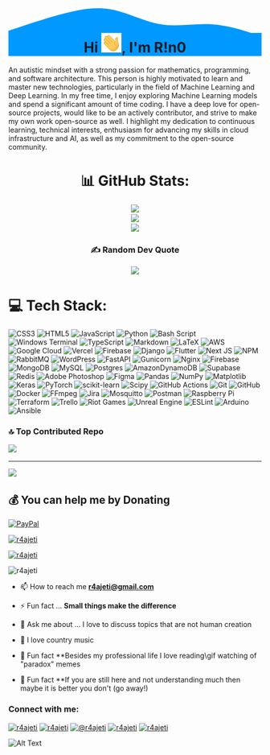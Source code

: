 <div align="center">
<svg xmlns="http://www.w3.org/2000/svg" viewBox="0 0 1440 320"><path fill="#0099ff" fill-opacity="1" d="M0,288L48,272C96,256,192,224,288,197.3C384,171,480,149,576,165.3C672,181,768,235,864,250.7C960,267,1056,245,1152,250.7C1248,256,1344,288,1392,304L1440,320L1440,320L1392,320C1344,320,1248,320,1152,320C1056,320,960,320,864,320C768,320,672,320,576,320C480,320,384,320,288,320C192,320,96,320,48,320L0,320Z"></path></svg>
<h1 align="center" style="padding-top: 0;margin-top: -10px; color: #1A1B27; background-color: #0099ff;">Hi <img src="experimental-resource/image/hi-wave-hand.webp" width="40" alt="Hi">, I'm R!n0</h1>
</div>

An autistic mindset with a strong passion for mathematics, programming, and software architecture. This person is highly motivated to learn and master new technologies, particularly in the field of Machine Learning and Deep Learning. In my free time, I enjoy exploring Machine Learning models and spend a significant amount of time coding. I have a deep love for open-source projects, would like to be an actively contributor, and strive to make my own work open-source as well. I highlight my dedication to continuous learning, technical interests, enthusiasm for advancing my skills in cloud infrastructure and AI, as well as my commitment to the open-source community.

<div align="center">

# 📊 GitHub Stats:
![](https://github-readme-stats.vercel.app/api?username=r4ajeti&theme=tokyonight&hide_border=true&include_all_commits=false&count_private=true)<br/>
![](https://nirzak-streak-stats.vercel.app/?user=r4ajeti&theme=tokyonight&hide_border=true)<br/>
![](https://github-readme-stats.vercel.app/api/top-langs/?username=r4ajeti&theme=tokyonight&hide_border=true&include_all_commits=false&count_private=true&layout=compact)

### ✍️ Random Dev Quote
![](https://quotes-github-readme.vercel.app/api?type=horizontal&theme=tokyonight)

</div>

# 💻 Tech Stack:
![CSS3](https://img.shields.io/badge/css3-%231572B6.svg?style=for-the-badge&logo=css3&logoColor=white) ![HTML5](https://img.shields.io/badge/html5-%23E34F26.svg?style=for-the-badge&logo=html5&logoColor=white) ![JavaScript](https://img.shields.io/badge/javascript-%23323330.svg?style=for-the-badge&logo=javascript&logoColor=%23F7DF1E) ![Python](https://img.shields.io/badge/python-3670A0?style=for-the-badge&logo=python&logoColor=ffdd54) ![Bash Script](https://img.shields.io/badge/bash_script-%23121011.svg?style=for-the-badge&logo=gnu-bash&logoColor=white) ![Windows Terminal](https://img.shields.io/badge/Windows%20Terminal-%234D4D4D.svg?style=for-the-badge&logo=windows-terminal&logoColor=white) ![TypeScript](https://img.shields.io/badge/typescript-%23007ACC.svg?style=for-the-badge&logo=typescript&logoColor=white) ![Markdown](https://img.shields.io/badge/markdown-%23000000.svg?style=for-the-badge&logo=markdown&logoColor=white) ![LaTeX](https://img.shields.io/badge/latex-%23008080.svg?style=for-the-badge&logo=latex&logoColor=white) ![AWS](https://img.shields.io/badge/AWS-%23FF9900.svg?style=for-the-badge&logo=amazon-aws&logoColor=white) ![Google Cloud](https://img.shields.io/badge/GoogleCloud-%234285F4.svg?style=for-the-badge&logo=google-cloud&logoColor=white) ![Vercel](https://img.shields.io/badge/vercel-%23000000.svg?style=for-the-badge&logo=vercel&logoColor=white) ![Firebase](https://img.shields.io/badge/firebase-%23039BE5.svg?style=for-the-badge&logo=firebase) ![Django](https://img.shields.io/badge/django-%23092E20.svg?style=for-the-badge&logo=django&logoColor=white) ![Flutter](https://img.shields.io/badge/Flutter-%2302569B.svg?style=for-the-badge&logo=Flutter&logoColor=white) ![Next JS](https://img.shields.io/badge/Next-black?style=for-the-badge&logo=next.js&logoColor=white) ![NPM](https://img.shields.io/badge/NPM-%23CB3837.svg?style=for-the-badge&logo=npm&logoColor=white) ![RabbitMQ](https://img.shields.io/badge/rabbitmq-FF6600?style=for-the-badge&logo=rabbitmq&logoColor=white) ![WordPress](https://img.shields.io/badge/WordPress-%23117AC9.svg?style=for-the-badge&logo=WordPress&logoColor=white) ![FastAPI](https://img.shields.io/badge/FastAPI-005571?style=for-the-badge&logo=fastapi) ![Gunicorn](https://img.shields.io/badge/gunicorn-%298729.svg?style=for-the-badge&logo=gunicorn&logoColor=white) ![Nginx](https://img.shields.io/badge/nginx-%23009639.svg?style=for-the-badge&logo=nginx&logoColor=white) ![Firebase](https://img.shields.io/badge/firebase-a08021?style=for-the-badge&logo=firebase&logoColor=ffcd34) ![MongoDB](https://img.shields.io/badge/MongoDB-%234ea94b.svg?style=for-the-badge&logo=mongodb&logoColor=white) ![MySQL](https://img.shields.io/badge/mysql-4479A1.svg?style=for-the-badge&logo=mysql&logoColor=white) ![Postgres](https://img.shields.io/badge/postgres-%23316192.svg?style=for-the-badge&logo=postgresql&logoColor=white) ![AmazonDynamoDB](https://img.shields.io/badge/Amazon%20DynamoDB-4053D6?style=for-the-badge&logo=Amazon%20DynamoDB&logoColor=white) ![Supabase](https://img.shields.io/badge/Supabase-3ECF8E?style=for-the-badge&logo=supabase&logoColor=white) ![Redis](https://img.shields.io/badge/redis-%23DD0031.svg?style=for-the-badge&logo=redis&logoColor=white) ![Adobe Photoshop](https://img.shields.io/badge/adobe%20photoshop-%2331A8FF.svg?style=for-the-badge&logo=adobe%20photoshop&logoColor=white) ![Figma](https://img.shields.io/badge/figma-%23F24E1E.svg?style=for-the-badge&logo=figma&logoColor=white) ![Pandas](https://img.shields.io/badge/pandas-%23150458.svg?style=for-the-badge&logo=pandas&logoColor=white) ![NumPy](https://img.shields.io/badge/numpy-%23013243.svg?style=for-the-badge&logo=numpy&logoColor=white) ![Matplotlib](https://img.shields.io/badge/Matplotlib-%23ffffff.svg?style=for-the-badge&logo=Matplotlib&logoColor=black) ![Keras](https://img.shields.io/badge/Keras-%23D00000.svg?style=for-the-badge&logo=Keras&logoColor=white) ![PyTorch](https://img.shields.io/badge/PyTorch-%23EE4C2C.svg?style=for-the-badge&logo=PyTorch&logoColor=white) ![scikit-learn](https://img.shields.io/badge/scikit--learn-%23F7931E.svg?style=for-the-badge&logo=scikit-learn&logoColor=white) ![Scipy](https://img.shields.io/badge/SciPy-%230C55A5.svg?style=for-the-badge&logo=scipy&logoColor=%white) ![GitHub Actions](https://img.shields.io/badge/github%20actions-%232671E5.svg?style=for-the-badge&logo=githubactions&logoColor=white) ![Git](https://img.shields.io/badge/git-%23F05033.svg?style=for-the-badge&logo=git&logoColor=white) ![GitHub](https://img.shields.io/badge/github-%23121011.svg?style=for-the-badge&logo=github&logoColor=white) ![Docker](https://img.shields.io/badge/docker-%230db7ed.svg?style=for-the-badge&logo=docker&logoColor=white) ![FFmpeg](https://shields.io/badge/FFmpeg-%23171717.svg?logo=ffmpeg&style=for-the-badge&labelColor=171717&logoColor=5cb85c) ![Jira](https://img.shields.io/badge/jira-%230A0FFF.svg?style=for-the-badge&logo=jira&logoColor=white) ![Mosquitto](https://img.shields.io/badge/mosquitto-%233C5280.svg?style=for-the-badge&logo=eclipsemosquitto&logoColor=white) ![Postman](https://img.shields.io/badge/Postman-FF6C37?style=for-the-badge&logo=postman&logoColor=white) ![Raspberry Pi](https://img.shields.io/badge/-Raspberry_Pi-C51A4A?style=for-the-badge&logo=Raspberry-Pi) ![Terraform](https://img.shields.io/badge/terraform-%235835CC.svg?style=for-the-badge&logo=terraform&logoColor=white) ![Trello](https://img.shields.io/badge/Trello-%23026AA7.svg?style=for-the-badge&logo=Trello&logoColor=white) ![Riot Games](https://img.shields.io/badge/riotgames-D32936.svg?style=for-the-badge&logo=riotgames&logoColor=white) ![Unreal Engine](https://img.shields.io/badge/unrealengine-%23313131.svg?style=for-the-badge&logo=unrealengine&logoColor=white) ![ESLint](https://img.shields.io/badge/ESLint-4B3263?style=for-the-badge&logo=eslint&logoColor=white) ![Arduino](https://img.shields.io/badge/-Arduino-00979D?style=for-the-badge&logo=Arduino&logoColor=white) ![Ansible](https://img.shields.io/badge/ansible-%231A1918.svg?style=for-the-badge&logo=ansible&logoColor=white)


### 🔝 Top Contributed Repo
![](https://github-contributor-stats.vercel.app/api?username=r4ajeti&limit=5&theme=tokyonight&combine_all_yearly_contributions=true)

---
[![](https://visitcount.itsvg.in/api?id=r4ajeti&icon=2&color=0)](https://visitcount.itsvg.in)

  ## 💰 You can help me by Donating
  [![PayPal](https://img.shields.io/badge/PayPal-00457C?style=for-the-badge&logo=paypal&logoColor=white)](https://paypal.me/rajeti) 

<p align="left"> <a href="https://github.com/ryo-ma/github-profile-trophy"><img src="https://github-profile-trophy.vercel.app/?username=r4ajeti" alt="r4ajeti" /></a> </p>

<p align="left"> <a href="https://twitter.com/r4ajeti" target="blank"><img src="https://img.shields.io/twitter/follow/r4ajeti?logo=twitter&style=for-the-badge" alt="r4ajeti" /></a> </p>

<p align="left"> <img src="https://komarev.com/ghpvc/?username=r4ajeti&label=Profile%20views&color=0e75b6&style=flat" alt="r4ajeti" /> </p>

- 📫 How to reach me **r4ajeti@gmail.com**

- ⚡ Fun fact ... **Small things make the difference**
- 💬 Ask me about ... I love to discuss topics that are not human creation
- 🎵 I love country music
- 🔭 Fun fact **Besides my professional life I love reading\gif watching of "paradox" memes
- 🌱 Fun fact **If you are still here and not understanding much then maybe it is better you don't (go away!)

<h3 align="left">Connect with me:</h3>
<p align="left">

<a href="https://twitter.com/r4ajeti" target="blank"><img align="center" src="https://raw.githubusercontent.com/rahuldkjain/github-profile-readme-generator/master/src/images/icons/Social/twitter.svg" alt="r4ajeti" height="30" width="40" /></a>
<a href="https://fb.com/r4ajeti" target="blank"><img align="center" src="https://img.icons8.com/bubbles/50/000000/facebook-new.png" alt="r4ajeti" height="30" width="40" /></a>
<a href="https://medium.com/@r4ajeti" target="blank"><img align="center" src="https://img.icons8.com/?size=40&id=m8ClhVaNuUH7&format=png" alt="@r4ajeti" height="30" width="40" /></a>
<a href="https://www.linkedin.com/in/r4ajeti" target="blank"><img align="center" src="https://img.icons8.com/bubbles/50/000000/linkedin.png" alt="r4ajeti" height="30" width="40" /></a>
<a href="mailto:r4ajeti@gmail.com" target="blank"><img align="center" src="https://img.icons8.com/?size=40&id=Cjuj2uISMdQ1&format=png&color=000000" alt="r4ajeti" height="30" width="40" /></a>
</p>

![Alt Text](https://media2.giphy.com/media/v1.Y2lkPTc5MGI3NjExNzB4ajJpZjFvNmxvNTRoYnJ0MWs1aG80NXM4bnFoNXNneTAwbDJtZSZlcD12MV9pbnRlcm5hbF9naWZfYnlfaWQmY3Q9Zw/1DEJwfwdknKZq/giphy.gif)
